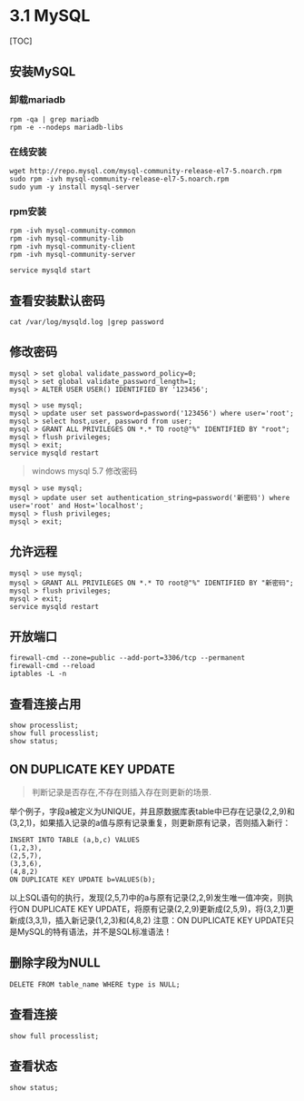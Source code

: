 # 3.1 MySQL

[TOC]



## 安装MySQL

### 卸载mariadb

```shell
rpm -qa | grep mariadb
rpm -e --nodeps mariadb-libs
```

### 在线安装

```shell
wget http://repo.mysql.com/mysql-community-release-el7-5.noarch.rpm
sudo rpm -ivh mysql-community-release-el7-5.noarch.rpm
sudo yum -y install mysql-server
```

### rpm安装

```shell
rpm -ivh mysql-community-common
rpm -ivh mysql-community-lib
rpm -ivh mysql-community-client
rpm -ivh mysql-community-server

service mysqld start
```

## 查看安装默认密码

```shell
cat /var/log/mysqld.log |grep password
```

## 修改密码

```shell
mysql > set global validate_password_policy=0;
mysql > set global validate_password_length=1;
mysql > ALTER USER USER() IDENTIFIED BY '123456';
```

```shell
mysql > use mysql;
mysql > update user set password=password('123456') where user='root';
mysql > select host,user, password from user;
mysql > GRANT ALL PRIVILEGES ON *.* TO root@"%" IDENTIFIED BY "root";
mysql > flush privileges;
mysql > exit;
service mysqld restart
```

> windows mysql 5.7 修改密码

```pow
mysql > use mysql;
mysql > update user set authentication_string=password('新密码') where user='root' and Host='localhost';
mysql > flush privileges;
mysql > exit;
```

## 允许远程

```shell
mysql > use mysql;
mysql > GRANT ALL PRIVILEGES ON *.* TO root@"%" IDENTIFIED BY "新密码";
mysql > flush privileges;
mysql > exit;
service mysqld restart
```

## 开放端口

```shell
firewall-cmd --zone=public --add-port=3306/tcp --permanent
firewall-cmd --reload
iptables -L -n
```

## 查看连接占用

```mysql
show processlist;
show full processlist;
show status;
```

##  ON DUPLICATE KEY UPDATE 

> 判断记录是否存在,不存在则插入存在则更新的场景.

举个例子，字段a被定义为UNIQUE，并且原数据库表table中已存在记录(2,2,9)和(3,2,1)，如果插入记录的a值与原有记录重复，则更新原有记录，否则插入新行：

```mysql
INSERT INTO TABLE (a,b,c) VALUES 
(1,2,3),
(2,5,7),
(3,3,6),
(4,8,2)
ON DUPLICATE KEY UPDATE b=VALUES(b);
```

 以上SQL语句的执行，发现(2,5,7)中的a与原有记录(2,2,9)发生唯一值冲突，则执行ON DUPLICATE KEY UPDATE，将原有记录(2,2,9)更新成(2,5,9)，将(3,2,1)更新成(3,3,1)，插入新记录(1,2,3)和(4,8,2)
注意：ON DUPLICATE KEY UPDATE只是MySQL的特有语法，并不是SQL标准语法！ 

## 删除字段为NULL

```mysql
DELETE FROM table_name WHERE type is NULL;
```

## 查看连接

```mysql
show full processlist;
```

## 查看状态

```mysql
show status;
```

